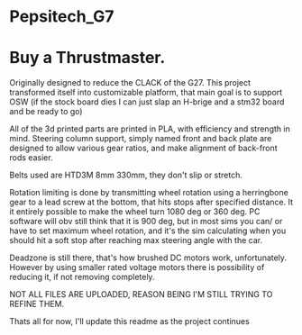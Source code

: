 # Pepsitech_G7
# Buy a Thrustmaster.

Originally designed to reduce the CLACK of the G27. This project transformed itself into customizable platform, that main goal is to support OSW (if the stock board dies I can just slap an H-brige and a stm32 board and be ready to go)

All of the 3d printed parts are printed in PLA, with efficiency and strength in mind. Steering column support, simply named front and back plate are designed to allow various gear ratios, and make alignment of back-front rods easier.

Belts used are HTD3M 8mm 330mm, they don't slip or stretch.

Rotation limiting is done by transmitting wheel rotation using a herringbone gear to a lead screw at the bottom, that hits stops after specified distance. It it entirely possible to make the wheel turn 1080 deg or 360 deg.
PC software will obv still think that it is 900 deg, but in most sims you can/ or have to set maximum wheel rotation, and it's the sim calculating when you should hit a soft stop after reaching max steering angle with the car.

Deadzone is still there, that's how brushed DC motors work, unfortunately. However by using smaller rated voltage motors there is possibility of reducing it, if not removing completely.

NOT ALL FILES ARE UPLOADED, REASON BEING I'M STILL TRYING TO REFINE THEM.

Thats all for now, I'll update this readme as the project continues

